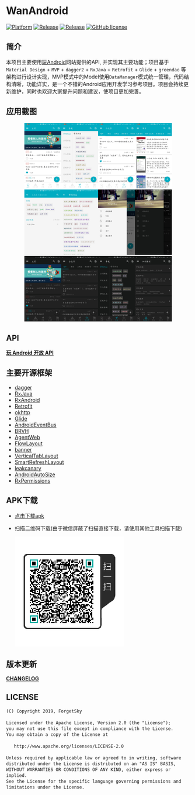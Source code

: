 # WanAndroid

[![Platform][1]][2]  [![Release][3]][4]  [![Release][5]][6]  [![GitHub license][7]][8]

[1]:https://img.shields.io/badge/platform-Android-blue.svg
[2]:https://github.com/ForgetSky/ForgetSkyWanAndroid


[3]:https://img.shields.io/badge/API-21%2B-brightgreen.svg?style=flat
[4]:https://android-arsenal.com/api?level=21

[5]:https://img.shields.io/badge/Version-V1.1.1-brightgreen.svg
[6]:https://github.com/ForgetSky/ForgetSkyWanAndroid/releases/latest

[7]:https://img.shields.io/badge/license-Apache%202-blue.svg
[8]:https://github.com/iceCola7/WanAndroid/blob/master/LICENSE



## 简介
本项目主要使用[玩Android](http://www.wanandroid.com/blog/show/2)网站提供的API, 并实现其主要功能；项目基于 `Material Design` + `MVP` + `dagger2` + `RxJava` + `Retrofit` + `Glide` + `greendao` 等架构进行设计实现，MVP模式中的Model使用`DataManager`模式统一管理，代码结构清晰，功能详实，是一个不错的Android应用开发学习参考项目。项目会持续更新维护，同时也欢迎大家提升问题和建议，使项目更加完善。


## 应用截图

<div align="center">
<img src="https://github.com/ForgetSky/ForgetSkyWanAndroid/blob/master/screenshots/Screenshot_01.jpg" width=20%><img src="https://github.com/ForgetSky/ForgetSkyWanAndroid/blob/master/screenshots/Screenshot_02.jpg" width=20%><img src="https://github.com/ForgetSky/ForgetSkyWanAndroid/blob/master/screenshots/Screenshot_03.jpg" width=20%><img src="https://github.com/ForgetSky/ForgetSkyWanAndroid/blob/master/screenshots/Screenshot_04.jpg" width=20%>
</div>

<div align="center">
<img src="https://github.com/ForgetSky/ForgetSkyWanAndroid/blob/master/screenshots/Screenshot_05.jpg" width=20%><img src="https://github.com/ForgetSky/ForgetSkyWanAndroid/blob/master/screenshots/Screenshot_06.jpg" width=20%><img src="https://github.com/ForgetSky/ForgetSkyWanAndroid/blob/master/screenshots/Screenshot_07.jpg" width=20%><img src="https://github.com/ForgetSky/ForgetSkyWanAndroid/blob/master/screenshots/Screenshot_08.jpg" width=20%>
</div>

<div align="center">
<img src="https://github.com/ForgetSky/ForgetSkyWanAndroid/blob/master/screenshots/Screenshot_09.jpg" width=20%><img src="https://github.com/ForgetSky/ForgetSkyWanAndroid/blob/master/screenshots/Screenshot_10.jpg" width=20%><img src="https://github.com/ForgetSky/ForgetSkyWanAndroid/blob/master/screenshots/Screenshot_11.jpg" width=20%><img src="https://github.com/ForgetSky/ForgetSkyWanAndroid/blob/master/screenshots/Screenshot_12.jpg" width=20%>
</div>

## API
[**玩 Android 开放 API**](http://www.wanandroid.com/blog/show/2)

## 主要开源框架

 - [dagger](https://github.com/google/dagger)
 - [RxJava](https://github.com/ReactiveX/RxJava)
 - [RxAndroid](https://github.com/ReactiveX/RxAndroid)
 - [Retrofit](https://github.com/square/retrofit)
 - [okhttp](https://github.com/square/okhttp)
 - [Glide](https://github.com/bumptech/glide)
 - [AndroidEventBus](https://github.com/hehonghui/AndroidEventBus)
 - [BRVH](https://github.com/CymChad/BaseRecyclerViewAdapterHelper)
 - [AgentWeb](https://github.com/Justson/AgentWeb)
 - [FlowLayout](https://github.com/hongyangAndroid/FlowLayout)
 - [banner](https://github.com/youth5201314/banner)
 - [VerticalTabLayout](https://github.com/qstumn/VerticalTabLayout)
 - [SmartRefreshLayout](https://github.com/scwang90/SmartRefreshLayout)
 - [leakcanary](https://github.com/square/leakcanary)
 - [AndroidAutoSize](https://github.com/JessYanCoding/AndroidAutoSize)
 - [RxPermissions](https://github.com/tbruyelle/RxPermissions)

## APK下载

- [点击下载apk](https://github.com/ForgetSky/ForgetSkyWanAndroid/releases/download/v1.1.1/WanAndroid-V1.1.1-release.apk)

- 扫描二维码下载(由于微信屏蔽了扫描直接下载，请使用其他工具扫描下载)

	![](./screenshots/qr_code.png)

## 版本更新

**[CHANGELOG](CHANGELOG.md)**


## LICENSE

```
(C) Copyright 2019, ForgetSky

Licensed under the Apache License, Version 2.0 (the "License");
you may not use this file except in compliance with the License.
You may obtain a copy of the License at

   http://www.apache.org/licenses/LICENSE-2.0

Unless required by applicable law or agreed to in writing, software
distributed under the License is distributed on an "AS IS" BASIS,
WITHOUT WARRANTIES OR CONDITIONS OF ANY KIND, either express or implied.
See the License for the specific language governing permissions and
limitations under the License.
```
